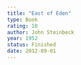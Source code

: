 ```yaml
---
title: "East of Eden"
type: Book
rating: 10
author: John Steinbeck
year: 1952
status: Finished
date: 2012-09-01
---
```

